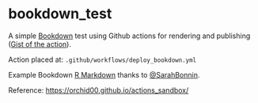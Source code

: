 # bookdown_test

A simple [Bookdown](https://bookdown.org/home/) test using Github actions for rendering and publishing ([Gist of the action](https://gist.github.com/toniher/0014e214964c1c649d53da94ab0768d0)).

Action placed at: ```.github/workflows/deploy_bookdown.yml```

Example Bookdown [R Markdown](https://rmarkdown.rstudio.com/) thanks to [@SarahBonnin](https://github.com/sarahbonnin).

Reference: https://orchid00.github.io/actions_sandbox/

